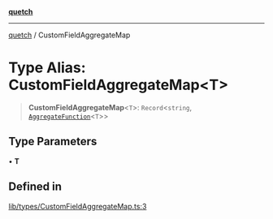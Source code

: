 [**quetch**](../README.md)

***

[quetch](../README.md) / CustomFieldAggregateMap

# Type Alias: CustomFieldAggregateMap\<T\>

> **CustomFieldAggregateMap**\<`T`\>: `Record`\<`string`, [`AggregateFunction`](AggregateFunction.md)\<`T`\>\>

## Type Parameters

• **T**

## Defined in

[lib/types/CustomFieldAggregateMap.ts:3](https://github.com/nevoland/quetch/blob/6249acbaaaaaeed54f7d39c2e784b6176249eef9/lib/types/CustomFieldAggregateMap.ts#L3)
